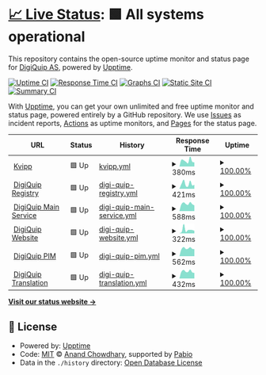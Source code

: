 # [📈 Live Status](https://status.kvipp.io): <!--live status--> **🟩 All systems operational**

This repository contains the open-source uptime monitor and status page for [DigiQuip AS](https://digiquip.no), powered by [Upptime](https://github.com/upptime/upptime).

[![Uptime CI](https://github.com/digiquip/Upptime/workflows/Uptime%20CI/badge.svg)](https://github.com/digiquip/Upptime/actions?query=workflow%3A%22Uptime+CI%22)
[![Response Time CI](https://github.com/digiquip/Upptime/workflows/Response%20Time%20CI/badge.svg)](https://github.com/digiquip/Upptime/actions?query=workflow%3A%22Response+Time+CI%22)
[![Graphs CI](https://github.com/digiquip/Upptime/workflows/Graphs%20CI/badge.svg)](https://github.com/digiquip/Upptime/actions?query=workflow%3A%22Graphs+CI%22)
[![Static Site CI](https://github.com/digiquip/Upptime/workflows/Static%20Site%20CI/badge.svg)](https://github.com/digiquip/Upptime/actions?query=workflow%3A%22Static+Site+CI%22)
[![Summary CI](https://github.com/digiquip/Upptime/workflows/Summary%20CI/badge.svg)](https://github.com/digiquip/Upptime/actions?query=workflow%3A%22Summary+CI%22)

With [Upptime](https://upptime.js.org), you can get your own unlimited and free uptime monitor and status page, powered entirely by a GitHub repository. We use [Issues](https://github.com/digiquip/Upptime/issues) as incident reports, [Actions](https://github.com/digiquip/Upptime/actions) as uptime monitors, and [Pages](https://status.kvipp.io) for the status page.

<!--start: status pages-->
<!-- This summary is generated by Upptime (https://github.com/upptime/upptime) -->
<!-- Do not edit this manually, your changes will be overwritten -->
<!-- prettier-ignore -->
| URL | Status | History | Response Time | Uptime |
| --- | ------ | ------- | ------------- | ------ |
| <img alt="" src="https://icons.duckduckgo.com/ip3/kvipp.it.ico" height="13"> [Kvipp](https://kvipp.it) | 🟩 Up | [kvipp.yml](https://github.com/digiquip/Upptime/commits/HEAD/history/kvipp.yml) | <details><summary><img alt="Response time graph" src="./graphs/kvipp/response-time-week.png" height="20"> 380ms</summary><br><a href="https://status.kvipp.io/history/kvipp"><img alt="Response time 413" src="https://img.shields.io/endpoint?url=https%3A%2F%2Fraw.githubusercontent.com%2Fdigiquip%2FUpptime%2FHEAD%2Fapi%2Fkvipp%2Fresponse-time.json"></a><br><a href="https://status.kvipp.io/history/kvipp"><img alt="24-hour response time 402" src="https://img.shields.io/endpoint?url=https%3A%2F%2Fraw.githubusercontent.com%2Fdigiquip%2FUpptime%2FHEAD%2Fapi%2Fkvipp%2Fresponse-time-day.json"></a><br><a href="https://status.kvipp.io/history/kvipp"><img alt="7-day response time 380" src="https://img.shields.io/endpoint?url=https%3A%2F%2Fraw.githubusercontent.com%2Fdigiquip%2FUpptime%2FHEAD%2Fapi%2Fkvipp%2Fresponse-time-week.json"></a><br><a href="https://status.kvipp.io/history/kvipp"><img alt="30-day response time 374" src="https://img.shields.io/endpoint?url=https%3A%2F%2Fraw.githubusercontent.com%2Fdigiquip%2FUpptime%2FHEAD%2Fapi%2Fkvipp%2Fresponse-time-month.json"></a><br><a href="https://status.kvipp.io/history/kvipp"><img alt="1-year response time 413" src="https://img.shields.io/endpoint?url=https%3A%2F%2Fraw.githubusercontent.com%2Fdigiquip%2FUpptime%2FHEAD%2Fapi%2Fkvipp%2Fresponse-time-year.json"></a></details> | <details><summary><a href="https://status.kvipp.io/history/kvipp">100.00%</a></summary><a href="https://status.kvipp.io/history/kvipp"><img alt="All-time uptime 100.00%" src="https://img.shields.io/endpoint?url=https%3A%2F%2Fraw.githubusercontent.com%2Fdigiquip%2FUpptime%2FHEAD%2Fapi%2Fkvipp%2Fuptime.json"></a><br><a href="https://status.kvipp.io/history/kvipp"><img alt="24-hour uptime 100.00%" src="https://img.shields.io/endpoint?url=https%3A%2F%2Fraw.githubusercontent.com%2Fdigiquip%2FUpptime%2FHEAD%2Fapi%2Fkvipp%2Fuptime-day.json"></a><br><a href="https://status.kvipp.io/history/kvipp"><img alt="7-day uptime 100.00%" src="https://img.shields.io/endpoint?url=https%3A%2F%2Fraw.githubusercontent.com%2Fdigiquip%2FUpptime%2FHEAD%2Fapi%2Fkvipp%2Fuptime-week.json"></a><br><a href="https://status.kvipp.io/history/kvipp"><img alt="30-day uptime 100.00%" src="https://img.shields.io/endpoint?url=https%3A%2F%2Fraw.githubusercontent.com%2Fdigiquip%2FUpptime%2FHEAD%2Fapi%2Fkvipp%2Fuptime-month.json"></a><br><a href="https://status.kvipp.io/history/kvipp"><img alt="1-year uptime 100.00%" src="https://img.shields.io/endpoint?url=https%3A%2F%2Fraw.githubusercontent.com%2Fdigiquip%2FUpptime%2FHEAD%2Fapi%2Fkvipp%2Fuptime-year.json"></a></details>
| <img alt="" src="https://icons.duckduckgo.com/ip3/registry.kvipp.io.ico" height="13"> [DigiQuip Registry](https://registry.kvipp.io) | 🟩 Up | [digi-quip-registry.yml](https://github.com/digiquip/Upptime/commits/HEAD/history/digi-quip-registry.yml) | <details><summary><img alt="Response time graph" src="./graphs/digi-quip-registry/response-time-week.png" height="20"> 421ms</summary><br><a href="https://status.kvipp.io/history/digi-quip-registry"><img alt="Response time 447" src="https://img.shields.io/endpoint?url=https%3A%2F%2Fraw.githubusercontent.com%2Fdigiquip%2FUpptime%2FHEAD%2Fapi%2Fdigi-quip-registry%2Fresponse-time.json"></a><br><a href="https://status.kvipp.io/history/digi-quip-registry"><img alt="24-hour response time 346" src="https://img.shields.io/endpoint?url=https%3A%2F%2Fraw.githubusercontent.com%2Fdigiquip%2FUpptime%2FHEAD%2Fapi%2Fdigi-quip-registry%2Fresponse-time-day.json"></a><br><a href="https://status.kvipp.io/history/digi-quip-registry"><img alt="7-day response time 421" src="https://img.shields.io/endpoint?url=https%3A%2F%2Fraw.githubusercontent.com%2Fdigiquip%2FUpptime%2FHEAD%2Fapi%2Fdigi-quip-registry%2Fresponse-time-week.json"></a><br><a href="https://status.kvipp.io/history/digi-quip-registry"><img alt="30-day response time 417" src="https://img.shields.io/endpoint?url=https%3A%2F%2Fraw.githubusercontent.com%2Fdigiquip%2FUpptime%2FHEAD%2Fapi%2Fdigi-quip-registry%2Fresponse-time-month.json"></a><br><a href="https://status.kvipp.io/history/digi-quip-registry"><img alt="1-year response time 447" src="https://img.shields.io/endpoint?url=https%3A%2F%2Fraw.githubusercontent.com%2Fdigiquip%2FUpptime%2FHEAD%2Fapi%2Fdigi-quip-registry%2Fresponse-time-year.json"></a></details> | <details><summary><a href="https://status.kvipp.io/history/digi-quip-registry">100.00%</a></summary><a href="https://status.kvipp.io/history/digi-quip-registry"><img alt="All-time uptime 100.00%" src="https://img.shields.io/endpoint?url=https%3A%2F%2Fraw.githubusercontent.com%2Fdigiquip%2FUpptime%2FHEAD%2Fapi%2Fdigi-quip-registry%2Fuptime.json"></a><br><a href="https://status.kvipp.io/history/digi-quip-registry"><img alt="24-hour uptime 100.00%" src="https://img.shields.io/endpoint?url=https%3A%2F%2Fraw.githubusercontent.com%2Fdigiquip%2FUpptime%2FHEAD%2Fapi%2Fdigi-quip-registry%2Fuptime-day.json"></a><br><a href="https://status.kvipp.io/history/digi-quip-registry"><img alt="7-day uptime 100.00%" src="https://img.shields.io/endpoint?url=https%3A%2F%2Fraw.githubusercontent.com%2Fdigiquip%2FUpptime%2FHEAD%2Fapi%2Fdigi-quip-registry%2Fuptime-week.json"></a><br><a href="https://status.kvipp.io/history/digi-quip-registry"><img alt="30-day uptime 100.00%" src="https://img.shields.io/endpoint?url=https%3A%2F%2Fraw.githubusercontent.com%2Fdigiquip%2FUpptime%2FHEAD%2Fapi%2Fdigi-quip-registry%2Fuptime-month.json"></a><br><a href="https://status.kvipp.io/history/digi-quip-registry"><img alt="1-year uptime 100.00%" src="https://img.shields.io/endpoint?url=https%3A%2F%2Fraw.githubusercontent.com%2Fdigiquip%2FUpptime%2FHEAD%2Fapi%2Fdigi-quip-registry%2Fuptime-year.json"></a></details>
| <img alt="" src="https://icons.duckduckgo.com/ip3/demo.digiquip.com.ico" height="13"> [DigiQuip Main Service](https://demo.digiquip.com/) | 🟩 Up | [digi-quip-main-service.yml](https://github.com/digiquip/Upptime/commits/HEAD/history/digi-quip-main-service.yml) | <details><summary><img alt="Response time graph" src="./graphs/digi-quip-main-service/response-time-week.png" height="20"> 588ms</summary><br><a href="https://status.kvipp.io/history/digi-quip-main-service"><img alt="Response time 1120" src="https://img.shields.io/endpoint?url=https%3A%2F%2Fraw.githubusercontent.com%2Fdigiquip%2FUpptime%2FHEAD%2Fapi%2Fdigi-quip-main-service%2Fresponse-time.json"></a><br><a href="https://status.kvipp.io/history/digi-quip-main-service"><img alt="24-hour response time 660" src="https://img.shields.io/endpoint?url=https%3A%2F%2Fraw.githubusercontent.com%2Fdigiquip%2FUpptime%2FHEAD%2Fapi%2Fdigi-quip-main-service%2Fresponse-time-day.json"></a><br><a href="https://status.kvipp.io/history/digi-quip-main-service"><img alt="7-day response time 588" src="https://img.shields.io/endpoint?url=https%3A%2F%2Fraw.githubusercontent.com%2Fdigiquip%2FUpptime%2FHEAD%2Fapi%2Fdigi-quip-main-service%2Fresponse-time-week.json"></a><br><a href="https://status.kvipp.io/history/digi-quip-main-service"><img alt="30-day response time 573" src="https://img.shields.io/endpoint?url=https%3A%2F%2Fraw.githubusercontent.com%2Fdigiquip%2FUpptime%2FHEAD%2Fapi%2Fdigi-quip-main-service%2Fresponse-time-month.json"></a><br><a href="https://status.kvipp.io/history/digi-quip-main-service"><img alt="1-year response time 1120" src="https://img.shields.io/endpoint?url=https%3A%2F%2Fraw.githubusercontent.com%2Fdigiquip%2FUpptime%2FHEAD%2Fapi%2Fdigi-quip-main-service%2Fresponse-time-year.json"></a></details> | <details><summary><a href="https://status.kvipp.io/history/digi-quip-main-service">100.00%</a></summary><a href="https://status.kvipp.io/history/digi-quip-main-service"><img alt="All-time uptime 100.00%" src="https://img.shields.io/endpoint?url=https%3A%2F%2Fraw.githubusercontent.com%2Fdigiquip%2FUpptime%2FHEAD%2Fapi%2Fdigi-quip-main-service%2Fuptime.json"></a><br><a href="https://status.kvipp.io/history/digi-quip-main-service"><img alt="24-hour uptime 100.00%" src="https://img.shields.io/endpoint?url=https%3A%2F%2Fraw.githubusercontent.com%2Fdigiquip%2FUpptime%2FHEAD%2Fapi%2Fdigi-quip-main-service%2Fuptime-day.json"></a><br><a href="https://status.kvipp.io/history/digi-quip-main-service"><img alt="7-day uptime 100.00%" src="https://img.shields.io/endpoint?url=https%3A%2F%2Fraw.githubusercontent.com%2Fdigiquip%2FUpptime%2FHEAD%2Fapi%2Fdigi-quip-main-service%2Fuptime-week.json"></a><br><a href="https://status.kvipp.io/history/digi-quip-main-service"><img alt="30-day uptime 100.00%" src="https://img.shields.io/endpoint?url=https%3A%2F%2Fraw.githubusercontent.com%2Fdigiquip%2FUpptime%2FHEAD%2Fapi%2Fdigi-quip-main-service%2Fuptime-month.json"></a><br><a href="https://status.kvipp.io/history/digi-quip-main-service"><img alt="1-year uptime 100.00%" src="https://img.shields.io/endpoint?url=https%3A%2F%2Fraw.githubusercontent.com%2Fdigiquip%2FUpptime%2FHEAD%2Fapi%2Fdigi-quip-main-service%2Fuptime-year.json"></a></details>
| <img alt="" src="https://icons.duckduckgo.com/ip3/digiquip.no.ico" height="13"> [DigiQuip Website](https://digiquip.no) | 🟩 Up | [digi-quip-website.yml](https://github.com/digiquip/Upptime/commits/HEAD/history/digi-quip-website.yml) | <details><summary><img alt="Response time graph" src="./graphs/digi-quip-website/response-time-week.png" height="20"> 322ms</summary><br><a href="https://status.kvipp.io/history/digi-quip-website"><img alt="Response time 208" src="https://img.shields.io/endpoint?url=https%3A%2F%2Fraw.githubusercontent.com%2Fdigiquip%2FUpptime%2FHEAD%2Fapi%2Fdigi-quip-website%2Fresponse-time.json"></a><br><a href="https://status.kvipp.io/history/digi-quip-website"><img alt="24-hour response time 418" src="https://img.shields.io/endpoint?url=https%3A%2F%2Fraw.githubusercontent.com%2Fdigiquip%2FUpptime%2FHEAD%2Fapi%2Fdigi-quip-website%2Fresponse-time-day.json"></a><br><a href="https://status.kvipp.io/history/digi-quip-website"><img alt="7-day response time 322" src="https://img.shields.io/endpoint?url=https%3A%2F%2Fraw.githubusercontent.com%2Fdigiquip%2FUpptime%2FHEAD%2Fapi%2Fdigi-quip-website%2Fresponse-time-week.json"></a><br><a href="https://status.kvipp.io/history/digi-quip-website"><img alt="30-day response time 240" src="https://img.shields.io/endpoint?url=https%3A%2F%2Fraw.githubusercontent.com%2Fdigiquip%2FUpptime%2FHEAD%2Fapi%2Fdigi-quip-website%2Fresponse-time-month.json"></a><br><a href="https://status.kvipp.io/history/digi-quip-website"><img alt="1-year response time 208" src="https://img.shields.io/endpoint?url=https%3A%2F%2Fraw.githubusercontent.com%2Fdigiquip%2FUpptime%2FHEAD%2Fapi%2Fdigi-quip-website%2Fresponse-time-year.json"></a></details> | <details><summary><a href="https://status.kvipp.io/history/digi-quip-website">100.00%</a></summary><a href="https://status.kvipp.io/history/digi-quip-website"><img alt="All-time uptime 99.95%" src="https://img.shields.io/endpoint?url=https%3A%2F%2Fraw.githubusercontent.com%2Fdigiquip%2FUpptime%2FHEAD%2Fapi%2Fdigi-quip-website%2Fuptime.json"></a><br><a href="https://status.kvipp.io/history/digi-quip-website"><img alt="24-hour uptime 100.00%" src="https://img.shields.io/endpoint?url=https%3A%2F%2Fraw.githubusercontent.com%2Fdigiquip%2FUpptime%2FHEAD%2Fapi%2Fdigi-quip-website%2Fuptime-day.json"></a><br><a href="https://status.kvipp.io/history/digi-quip-website"><img alt="7-day uptime 100.00%" src="https://img.shields.io/endpoint?url=https%3A%2F%2Fraw.githubusercontent.com%2Fdigiquip%2FUpptime%2FHEAD%2Fapi%2Fdigi-quip-website%2Fuptime-week.json"></a><br><a href="https://status.kvipp.io/history/digi-quip-website"><img alt="30-day uptime 100.00%" src="https://img.shields.io/endpoint?url=https%3A%2F%2Fraw.githubusercontent.com%2Fdigiquip%2FUpptime%2FHEAD%2Fapi%2Fdigi-quip-website%2Fuptime-month.json"></a><br><a href="https://status.kvipp.io/history/digi-quip-website"><img alt="1-year uptime 99.95%" src="https://img.shields.io/endpoint?url=https%3A%2F%2Fraw.githubusercontent.com%2Fdigiquip%2FUpptime%2FHEAD%2Fapi%2Fdigi-quip-website%2Fuptime-year.json"></a></details>
| <img alt="" src="https://icons.duckduckgo.com/ip3/pim.digiquip.com.ico" height="13"> [DigiQuip PIM](https://pim.digiquip.com) | 🟩 Up | [digi-quip-pim.yml](https://github.com/digiquip/Upptime/commits/HEAD/history/digi-quip-pim.yml) | <details><summary><img alt="Response time graph" src="./graphs/digi-quip-pim/response-time-week.png" height="20"> 562ms</summary><br><a href="https://status.kvipp.io/history/digi-quip-pim"><img alt="Response time 530" src="https://img.shields.io/endpoint?url=https%3A%2F%2Fraw.githubusercontent.com%2Fdigiquip%2FUpptime%2FHEAD%2Fapi%2Fdigi-quip-pim%2Fresponse-time.json"></a><br><a href="https://status.kvipp.io/history/digi-quip-pim"><img alt="24-hour response time 653" src="https://img.shields.io/endpoint?url=https%3A%2F%2Fraw.githubusercontent.com%2Fdigiquip%2FUpptime%2FHEAD%2Fapi%2Fdigi-quip-pim%2Fresponse-time-day.json"></a><br><a href="https://status.kvipp.io/history/digi-quip-pim"><img alt="7-day response time 562" src="https://img.shields.io/endpoint?url=https%3A%2F%2Fraw.githubusercontent.com%2Fdigiquip%2FUpptime%2FHEAD%2Fapi%2Fdigi-quip-pim%2Fresponse-time-week.json"></a><br><a href="https://status.kvipp.io/history/digi-quip-pim"><img alt="30-day response time 548" src="https://img.shields.io/endpoint?url=https%3A%2F%2Fraw.githubusercontent.com%2Fdigiquip%2FUpptime%2FHEAD%2Fapi%2Fdigi-quip-pim%2Fresponse-time-month.json"></a><br><a href="https://status.kvipp.io/history/digi-quip-pim"><img alt="1-year response time 530" src="https://img.shields.io/endpoint?url=https%3A%2F%2Fraw.githubusercontent.com%2Fdigiquip%2FUpptime%2FHEAD%2Fapi%2Fdigi-quip-pim%2Fresponse-time-year.json"></a></details> | <details><summary><a href="https://status.kvipp.io/history/digi-quip-pim">100.00%</a></summary><a href="https://status.kvipp.io/history/digi-quip-pim"><img alt="All-time uptime 100.00%" src="https://img.shields.io/endpoint?url=https%3A%2F%2Fraw.githubusercontent.com%2Fdigiquip%2FUpptime%2FHEAD%2Fapi%2Fdigi-quip-pim%2Fuptime.json"></a><br><a href="https://status.kvipp.io/history/digi-quip-pim"><img alt="24-hour uptime 100.00%" src="https://img.shields.io/endpoint?url=https%3A%2F%2Fraw.githubusercontent.com%2Fdigiquip%2FUpptime%2FHEAD%2Fapi%2Fdigi-quip-pim%2Fuptime-day.json"></a><br><a href="https://status.kvipp.io/history/digi-quip-pim"><img alt="7-day uptime 100.00%" src="https://img.shields.io/endpoint?url=https%3A%2F%2Fraw.githubusercontent.com%2Fdigiquip%2FUpptime%2FHEAD%2Fapi%2Fdigi-quip-pim%2Fuptime-week.json"></a><br><a href="https://status.kvipp.io/history/digi-quip-pim"><img alt="30-day uptime 100.00%" src="https://img.shields.io/endpoint?url=https%3A%2F%2Fraw.githubusercontent.com%2Fdigiquip%2FUpptime%2FHEAD%2Fapi%2Fdigi-quip-pim%2Fuptime-month.json"></a><br><a href="https://status.kvipp.io/history/digi-quip-pim"><img alt="1-year uptime 100.00%" src="https://img.shields.io/endpoint?url=https%3A%2F%2Fraw.githubusercontent.com%2Fdigiquip%2FUpptime%2FHEAD%2Fapi%2Fdigi-quip-pim%2Fuptime-year.json"></a></details>
| <img alt="" src="https://icons.duckduckgo.com/ip3/translate.digiquip.com.ico" height="13"> [DigiQuip Translation](https://translate.digiquip.com) | 🟩 Up | [digi-quip-translation.yml](https://github.com/digiquip/Upptime/commits/HEAD/history/digi-quip-translation.yml) | <details><summary><img alt="Response time graph" src="./graphs/digi-quip-translation/response-time-week.png" height="20"> 432ms</summary><br><a href="https://status.kvipp.io/history/digi-quip-translation"><img alt="Response time 417" src="https://img.shields.io/endpoint?url=https%3A%2F%2Fraw.githubusercontent.com%2Fdigiquip%2FUpptime%2FHEAD%2Fapi%2Fdigi-quip-translation%2Fresponse-time.json"></a><br><a href="https://status.kvipp.io/history/digi-quip-translation"><img alt="24-hour response time 518" src="https://img.shields.io/endpoint?url=https%3A%2F%2Fraw.githubusercontent.com%2Fdigiquip%2FUpptime%2FHEAD%2Fapi%2Fdigi-quip-translation%2Fresponse-time-day.json"></a><br><a href="https://status.kvipp.io/history/digi-quip-translation"><img alt="7-day response time 432" src="https://img.shields.io/endpoint?url=https%3A%2F%2Fraw.githubusercontent.com%2Fdigiquip%2FUpptime%2FHEAD%2Fapi%2Fdigi-quip-translation%2Fresponse-time-week.json"></a><br><a href="https://status.kvipp.io/history/digi-quip-translation"><img alt="30-day response time 432" src="https://img.shields.io/endpoint?url=https%3A%2F%2Fraw.githubusercontent.com%2Fdigiquip%2FUpptime%2FHEAD%2Fapi%2Fdigi-quip-translation%2Fresponse-time-month.json"></a><br><a href="https://status.kvipp.io/history/digi-quip-translation"><img alt="1-year response time 417" src="https://img.shields.io/endpoint?url=https%3A%2F%2Fraw.githubusercontent.com%2Fdigiquip%2FUpptime%2FHEAD%2Fapi%2Fdigi-quip-translation%2Fresponse-time-year.json"></a></details> | <details><summary><a href="https://status.kvipp.io/history/digi-quip-translation">100.00%</a></summary><a href="https://status.kvipp.io/history/digi-quip-translation"><img alt="All-time uptime 100.00%" src="https://img.shields.io/endpoint?url=https%3A%2F%2Fraw.githubusercontent.com%2Fdigiquip%2FUpptime%2FHEAD%2Fapi%2Fdigi-quip-translation%2Fuptime.json"></a><br><a href="https://status.kvipp.io/history/digi-quip-translation"><img alt="24-hour uptime 100.00%" src="https://img.shields.io/endpoint?url=https%3A%2F%2Fraw.githubusercontent.com%2Fdigiquip%2FUpptime%2FHEAD%2Fapi%2Fdigi-quip-translation%2Fuptime-day.json"></a><br><a href="https://status.kvipp.io/history/digi-quip-translation"><img alt="7-day uptime 100.00%" src="https://img.shields.io/endpoint?url=https%3A%2F%2Fraw.githubusercontent.com%2Fdigiquip%2FUpptime%2FHEAD%2Fapi%2Fdigi-quip-translation%2Fuptime-week.json"></a><br><a href="https://status.kvipp.io/history/digi-quip-translation"><img alt="30-day uptime 100.00%" src="https://img.shields.io/endpoint?url=https%3A%2F%2Fraw.githubusercontent.com%2Fdigiquip%2FUpptime%2FHEAD%2Fapi%2Fdigi-quip-translation%2Fuptime-month.json"></a><br><a href="https://status.kvipp.io/history/digi-quip-translation"><img alt="1-year uptime 100.00%" src="https://img.shields.io/endpoint?url=https%3A%2F%2Fraw.githubusercontent.com%2Fdigiquip%2FUpptime%2FHEAD%2Fapi%2Fdigi-quip-translation%2Fuptime-year.json"></a></details>

<!--end: status pages-->

[**Visit our status website →**](https://status.kvipp.io)

## 📄 License

- Powered by: [Upptime](https://github.com/upptime/upptime)
- Code: [MIT](./LICENSE) © [Anand Chowdhary](https://anandchowdhary.com), supported by [Pabio](https://pabio.com)
- Data in the `./history` directory: [Open Database License](https://opendatacommons.org/licenses/odbl/1-0/)
